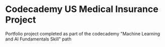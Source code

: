 # Codecademy US Medical Insurance Project
 Portfolio project completed as part of the codecademy "Machine Learning and AI Fundamentals Skill" path
